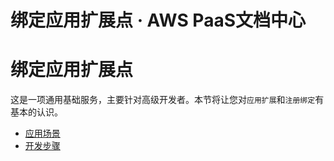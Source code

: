 # 绑定应用扩展点 · AWS PaaS文档中心

# 绑定应用扩展点

这是一项通用基础服务，主要针对高级开发者。本节将让您对`应用扩展`和`注册绑定`有基本的认识。

  * [应用场景](<app-extension-scenes.html>)
  * [开发步骤](<app-extension-dev.html>)